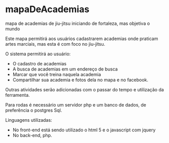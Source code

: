 # mapaDeAcademias
mapa de academias de jiu-jitsu iniciando de fortaleza, mas objetiva o mundo

Este mapa permitirá aos usuários cadastrarem academias onde praticam artes marciais, mas esta é com foco no jiu-jitsu.

O sistema permitirá ao usuário: 
* O cadastro de academias 
* A busca de academias em um endereço de busca
* Marcar que você treina naquela academia
* Compartilhar sua academia e fotos dela no mapa e no facebook.

Outras atividades serão adicionadas com o passar do tempo e utilização da ferramenta.

Para rodas é necessário um servidor php e um banco de dados, de preferência o postgres Sql.

Linguagens utilizadas:

* No front-end está sendo utilizado o html 5 e o javascript com jquery
* No back-end, php.
